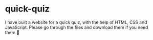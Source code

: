 # quick-quiz
I have built a website for a quick quiz, with the help of HTML, CSS and JavaScript. Please go through the files and download them if you need them.🤩
